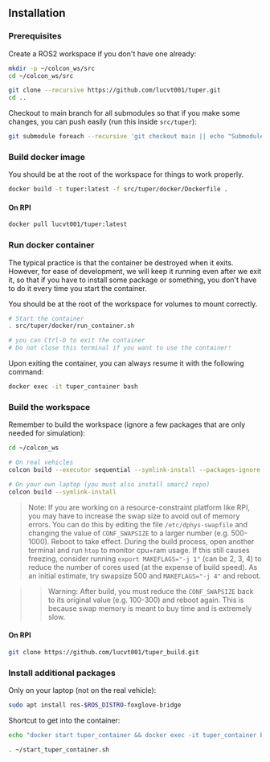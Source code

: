 ## Installation

### Prerequisites
Create a ROS2 workspace if you don't have one already:

```bash
mkdir -p ~/colcon_ws/src
cd ~/colcon_ws/src

git clone --recursive https://github.com/lucvt001/tuper.git
cd ..
```

Checkout to main branch for all submodules so that if you make some changes, you can push easily (run this inside `src/tuper`):
```bash
git submodule foreach --recursive 'git checkout main || echo "Submodule $name has no main branch"'
```

### Build docker image

You should be at the root of the workspace for things to work properly.

```bash
docker build -t tuper:latest -f src/tuper/docker/Dockerfile .
```

#### On RPI

```bash
docker pull lucvt001/tuper:latest
```

### Run docker container

The typical practice is that the container be destroyed when it exits. However, for ease of development, we will keep it running even after we exit it, so that if you have to install some package or something, you don't have to do it every time you start the container.

You should be at the root of the workspace for volumes to mount correctly.

```bash
# Start the container
. src/tuper/docker/run_container.sh

# you can Ctrl-D to exit the container
# Do not close this terminal if you want to use the container!
```

Upon exiting the container, you can always resume it with the following command:

```bash
docker exec -it tuper_container bash
```

### Build the workspace

Remember to build the workspace (ignore a few packages that are only needed for simulation):

```bash
cd ~/colcon_ws

# On real vehicles
colcon build --executor sequential --symlink-install --packages-ignore sam_thruster_relay tuper_sim_utils monitoring

# On your own laptop (you must also install smarc2 repo)
colcon build --symlink-install
```

> Note: If you are working on a resource-constraint platform like RPI, you may have to increase the swap size to avoid out of memory errors. You can do this by editing the file `/etc/dphys-swapfile` and changing the value of `CONF_SWAPSIZE` to a larger number (e.g. 500-1000). Reboot to take effect. During the build process, open another terminal and run `htop` to monitor cpu+ram usage. If this still causes freezing, consider running `export MAKEFLAGS="-j 1"` (can be 2, 3, 4) to reduce the number of cores used (at the expense of build speed). As an initial estimate, try swapsize 500 and `MAKEFLAGS="-j 4"` and reboot.

>> Warning: After build, you must reduce the `CONF_SWAPSIZE` back to its original value (e.g. 100-300) and reboot again. This is because swap memory is meant to buy time and is extremely slow.

#### On RPI
```bash
git clone https://github.com/lucvt001/tuper_build.git
```

### Install additional packages

Only on your laptop (not on the real vehicle):
```bash
sudo apt install ros-$ROS_DISTRO-foxglove-bridge
```

Shortcut to get into the container:
```bash
echo "docker start tuper_container && docker exec -it tuper_container bash" >> ~/start_tuper_container.sh
```

```bash
. ~/start_tuper_container.sh
```